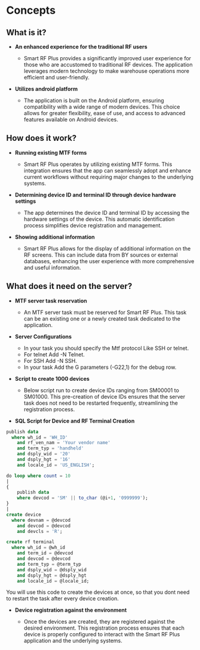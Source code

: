 # Concepts

## What is it?

- **An enhanced experience for the traditional RF users**
  - Smart RF Plus provides a significantly improved user experience for those who are accustomed to traditional RF devices. The application leverages modern technology to make warehouse operations more efficient and user-friendly.

- **Utilizes android platform**
  - The application is built on the Android platform, ensuring compatibility with a wide range of modern devices. This choice allows for greater flexibility, ease of use, and access to advanced features available on Android devices.

## How does it work?

- **Running existing MTF forms**
  - Smart RF Plus operates by utilizing existing MTF forms. This integration ensures that the app can seamlessly adopt and enhance current workflows without requiring major changes to the underlying systems.

- **Determining device ID and terminal ID through device hardware settings**
  - The app determines the device ID and terminal ID by accessing the hardware settings of the device. This automatic identification process simplifies device registration and management.
- **Showing additional information**
  - Smart RF Plus allows for the display of additional information on the RF screens. This can include data from BY sources or external databases, enhancing the user experience with more comprehensive and useful information.

## What does it need on the server?

- **MTF server task reservation**
  - An MTF server task must be reserved for Smart RF Plus. This task can be an existing one or a newly created task dedicated to the application.

- **Server Configurations**
  - In your task you should specify the Mtf protocol Like SSH or telnet.
   - For telnet Add -N Telnet.
   - For SSH Add -N SSH.
  - In your task Add the G parameters (-G22,1) for the debug row.


- **Script to create 1000 devices**
  - Below script run to create device IDs ranging from SM00001 to SM01000. This pre-creation of device IDs ensures that the server task does not need to be restarted frequently, streamlining the registration process.

- **SQL Script for Device and RF Terminal Creation**

```sql
publish data
  where wh_id = 'WH_ID'
    and rf_ven_nam = 'Your vendor name'
    and term_typ = 'handheld'
    and dsply_wid = '20'
    and dsply_hgt = '16'
    and locale_id = 'US_ENGLISH';

do loop where count = 10
|
{
    publish data 
    where devcod = 'SM' || to_char (@i+1, '0999999');
}
|
create device
  where devnam = @devcod
    and devcod = @devcod
    and devcls = 'R';

create rf terminal
  where wh_id = @wh_id 
    and term_id = @devcod
    and devcod = @devcod
    and term_typ = @term_typ
    and dsply_wid = @dsply_wid
    and dsply_hgt = @dsply_hgt
    and locale_id = @locale_id;
 ```   

 You will use this code to create the devices at once, so that you dont need to restart the task after every device creation.

- **Device registration against the environment**
   
  - Once the devices are created, they are registered against the desired environment. This registration process ensures that each device is properly configured to interact with the Smart RF Plus application and the underlying systems.

